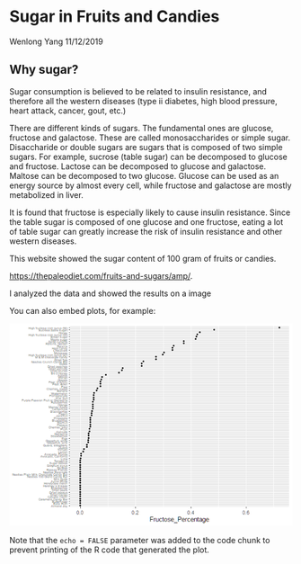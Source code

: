 Sugar in Fruits and Candies
================
Wenlong Yang
11/12/2019

## Why sugar?

Sugar consumption is believed to be related to insulin resistance, and
therefore all the western diseases (type ii diabetes, high blood
pressure, heart attack, cancer, gout, etc.)

There are different kinds of sugars. The fundamental ones are glucose,
fructose and galactose. These are called monosaccharides or simple
sugar. Disaccharide or double sugars are sugars that is composed of two
simple sugars. For example, sucrose (table sugar) can be decomposed to
glucose and fructose. Lactose can be decomposed to glucose and
galactose. Maltose can be decomposed to two glucose. Glucose can be used
as an energy source by almost every cell, while fructose and galactose
are mostly metabolized in liver.

It is found that fructose is especially likely to cause insulin
resistance. Since the table sugar is composed of one glucose and one
fructose, eating a lot of table sugar can greatly increase the risk of
insulin resistance and other western diseases.

This website showed the sugar content of 100 gram of fruits or candies.

<https://thepaleodiet.com/fruits-and-sugars/amp/>.

I analyzed the data and showed the results on a image

You can also embed plots, for example:

![](report_files/figure-gfm/pressure-1.png)<!-- -->

Note that the `echo = FALSE` parameter was added to the code chunk to
prevent printing of the R code that generated the plot.
